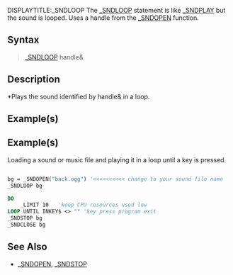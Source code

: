 DISPLAYTITLE:_SNDLOOP
The [_SNDLOOP](_SNDLOOP) statement is like [_SNDPLAY](_SNDPLAY) but the sound is looped. Uses a handle from the [_SNDOPEN](_SNDOPEN) function.


## Syntax

>  [_SNDLOOP](_SNDLOOP) handle&


## Description

*Plays the sound identified by handle& in a loop.


## Example(s)

## Example(s)
 Loading a sound or music file and playing it in a loop until a key is pressed.

```vb

bg = _SNDOPEN("back.ogg") '<<<<<<<<<< change to your sound file name
_SNDLOOP bg

DO
    _LIMIT 10   'keep CPU resources used low
LOOP UNTIL INKEY$ <> "" 'key press program exit
_SNDSTOP bg
_SNDCLOSE bg 

```


## See Also

* [_SNDOPEN](_SNDOPEN), [_SNDSTOP](_SNDSTOP)




